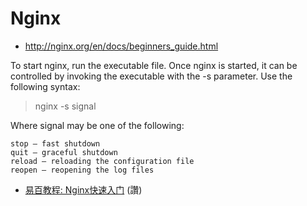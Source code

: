 # Nginx

* http://nginx.org/en/docs/beginners_guide.html

To start nginx, run the executable file. Once nginx is started, it can be controlled by invoking the executable with the -s parameter. Use the following syntax:

> nginx -s signal

Where signal may be one of the following:

```
stop — fast shutdown
quit — graceful shutdown
reload — reloading the configuration file
reopen — reopening the log files
```

* [易百教程: Nginx快速入门](https://www.yiibai.com/nginx/beginners_guide.html) (讚)

